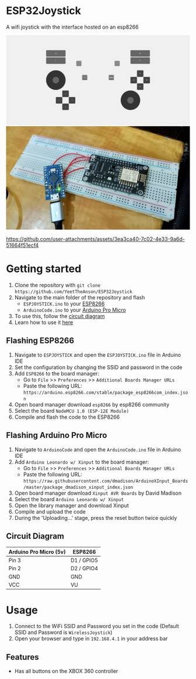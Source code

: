 # ESP32Joystick
A wifi joystick with the interface hosted on an esp8266

![ESP32Joystick](https://github.com/YeetTheAnson/ESP32Joystick/raw/main/1.png)
![ESP32Joystick](https://github.com/YeetTheAnson/ESP32Joystick/raw/main/2.jpg)

https://github.com/user-attachments/assets/3ea3ca40-7c02-4e33-9a6d-51664f51ecf4

# Getting started

1. Clone the repository with ```git clone https://github.com/YeetTheAnson/ESP32Joystick```
2. Navigate to the main folder of the repository and flash
    - `ESPJOYSTICK.ino` to your [ESP8266](#flashing-esp8266)
    - `ArduinoCode.ino` to your [Arduino Pro Micro](#flashing-arduino-pro-micro)
3. To use this, follow the [circuit diagram](#circuit-diagram)
4. Learn how to use it [here](#usage)




## Flashing ESP8266

1. Navigate to `ESPJOYSTICK` and open the `ESPJOYSTICK.ino` file in Arduino IDE
2. Set the configuration by changing the SSID and password in the code
3. Add `ESP8266` to the board manager:
    - Go to `File` >> `Preferences` >> `Additional Boards Manager URLs`
    - Paste the following URL: `https://arduino.esp8266.com/stable/package_esp8266com_index.json`
4. Open board manager download `esp8266` by esp8266 community
5. Select the board `NodeMCU 1.0 (ESP-12E Module)`
6. Compile and flash the code to the ESP8266


## Flashing Arduino Pro Micro

1. Navigate to `ArduinoCode` and open the `ArduinoCode.ino` file in Arduino IDE
2. Add `Arduino Leonardo w/ Xinput` to the board manager:
    - Go to `File` >> `Preferences` >> `Additional Boards Manager URLs`
    - Paste the following URL: `https://raw.githubusercontent.com/dmadison/ArduinoXInput_Boards/master/package_dmadison_xinput_index.json`
4. Open board manager download `Xinput AVR Boards` by David Madison
5. Select the board `Arduino Leonardo w/ Xinput`
6. Open the library manager and download Xinput
7. Compile and upload the code
8. During the 'Uploading...' stage, press the reset button twice quickly


## Circuit Diagram

| Arduino Pro Micro (5v) | ESP8266         |
|------------------------|-----------------|
| Pin 3                  | D1 / GPIO5       |
| Pin 2                  | D2 / GPIO4       |
| GND                    | GND              |
| VCC                    | VU               |


# Usage

1. Connect to the WiFi SSID and Password you set in the code (Default SSID and Password is `WirelessJoystick`)
2. Open your browser and type in `192.168.4.1` in your address bar

## Features
- Has all buttons on the XBOX 360 controller
